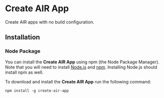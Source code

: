 # Create AIR App
Create AIR apps with no build configuration.

## Installation

### Node Package
You can install the **Create AIR App** using npm (the Node Package Manager). Note that you will need to install [Node.js](https://nodejs.org/en/) and [npm](https://www.npmjs.com/). Installing Node.js should install npm as well.

To download and install the **Create AIR App** run the following command:
```
npm install -g create-air-app
```
